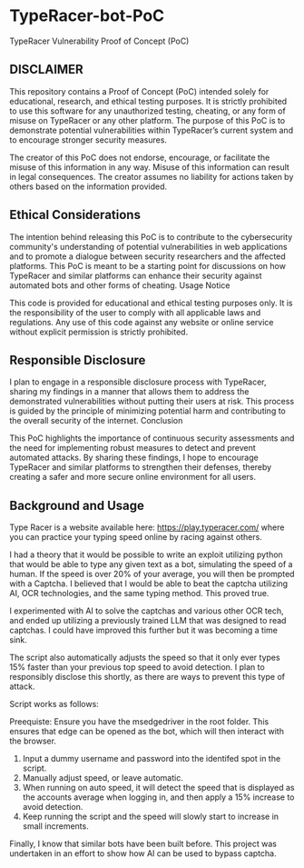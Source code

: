 # TypeRacer-bot-PoC

TypeRacer Vulnerability Proof of Concept (PoC)

## DISCLAIMER

This repository contains a Proof of Concept (PoC) intended solely for educational, research, and ethical testing purposes. It is strictly prohibited to use this software for any unauthorized testing, cheating, or any form of misuse on TypeRacer or any other platform. The purpose of this PoC is to demonstrate potential vulnerabilities within TypeRacer’s current system and to encourage stronger security measures.

The creator of this PoC does not endorse, encourage, or facilitate the misuse of this information in any way. Misuse of this information can result in legal consequences. The creator assumes no liability for actions taken by others based on the information provided.

## Ethical Considerations

The intention behind releasing this PoC is to contribute to the cybersecurity community's understanding of potential vulnerabilities in web applications and to promote a dialogue between security researchers and the affected platforms. This PoC is meant to be a starting point for discussions on how TypeRacer and similar platforms can enhance their security against automated bots and other forms of cheating.
Usage Notice

This code is provided for educational and ethical testing purposes only. It is the responsibility of the user to comply with all applicable laws and regulations. Any use of this code against any website or online service without explicit permission is strictly prohibited.

## Responsible Disclosure

I plan to engage in a responsible disclosure process with TypeRacer, sharing my findings in a manner that allows them to address the demonstrated vulnerabilities without putting their users at risk. This process is guided by the principle of minimizing potential harm and contributing to the overall security of the internet.
Conclusion

This PoC highlights the importance of continuous security assessments and the need for implementing robust measures to detect and prevent automated attacks. By sharing these findings, I hope to encourage TypeRacer and similar platforms to strengthen their defenses, thereby creating a safer and more secure online environment for all users.


## Background and Usage

Type Racer is a website available here: https://play.typeracer.com/ where you can practice your typing speed online by racing against others. 

I had a theory that it would be possible to write an exploit utilizing python that would be able to type any given text as a bot, simulating the speed of a human. If the speed is over 20% of your average, you will then be prompted with a Captcha. I believed that I would be able to beat the captcha utilizing AI, OCR technologies, and the same typing method. This proved true.

I experimented with AI to solve the captchas and various other OCR tech, and ended up utilizing a previously trained LLM that was designed to read captchas. I could have improved this further but it was becoming a time sink. 

The script also automatically adjusts the speed so that it only ever types 15% faster than your previous top speed to avoid detection. I plan to responsibly disclose this shortly, as there are ways to prevent this type of attack. 

Script works as follows:

Preequiste: Ensure you have the msedgedriver in the root folder. This ensures that edge can be opened as the bot, which will then interact with the browser.

1. Input a dummy username and password into the identifed spot in the script.
2. Manually adjust speed, or leave automatic.
3. When running on auto speed, it will detect the speed that is displayed as the accounts average when logging in, and then apply a 15% increase to avoid detection.
4. Keep running the script and the speed will slowly start to increase in small increments.

Finally, I  know that similar bots have been built before. This project was undertaken in an effort to show how AI can be used to bypass captcha.
